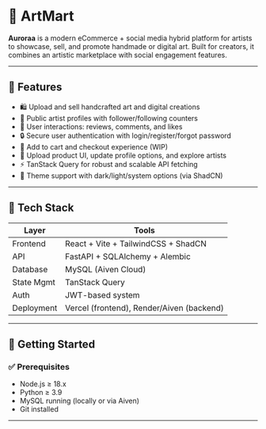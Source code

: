 # 🎨 ArtMart

**Auroraa** is a modern eCommerce + social media hybrid platform for artists to showcase, sell, and promote handmade or digital art. Built for creators, it combines an artistic marketplace with social engagement features.

---

## 📸 Features

- 🛍️ Upload and sell handcrafted art and digital creations
- 👥 Public artist profiles with follower/following counters
- 💬 User interactions: reviews, comments, and likes
- 🔒 Secure user authentication with login/register/forgot password
- 🛒 Add to cart and checkout experience (WIP)
- 🎨 Upload product UI, update profile options, and explore artists
- ⚡ TanStack Query for robust and scalable API fetching
- 🌙 Theme support with dark/light/system options (via ShadCN)

---

## 🧰 Tech Stack

| Layer       | Tools                                       |
|-------------|---------------------------------------------|
| Frontend    | React + Vite + TailwindCSS + ShadCN         |
| API         | FastAPI + SQLAlchemy + Alembic              |
| Database    | MySQL (Aiven Cloud)                         |
| State Mgmt  | TanStack Query                              |
| Auth        | JWT-based system                            |
| Deployment  | Vercel (frontend), Render/Aiven (backend)         |

---

## 🚀 Getting Started

### ✅ Prerequisites

- Node.js ≥ 18.x
- Python ≥ 3.9
- MySQL running (locally or via Aiven)
- Git installed

---
